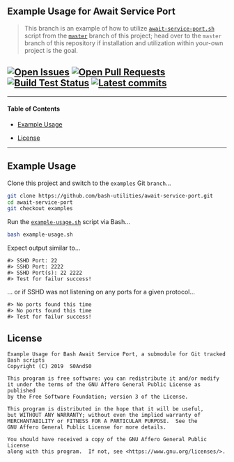 ## Example Usage for Await Service Port


> This branch is an example of how to utilize [`await-service-port.sh`][branch_master__await_service_port] script from the [`master`][master_branch] branch of this project; head over to the `master` branch of this repository if installation and utilization within your-own project is the goal.

## [![Open Issues][badge__issues__await_service_port]][issues__await_service_port] [![Open Pull Requests][badge__pull_requests__await_service_port]][pull_requests__await_service_port] [![Build Test Status][badge__travis_ci__await_service_port]][travis_ci__await_service_port] [![Latest commits][badge__commits__await_service_port__example]][commits__await_service_port__example]


------


#### Table of Contents


- [Example Usage][heading__example_usage]

- [License](#license)


------


## Example Usage
[heading__example_usage]:
  #example-usage
  ""


Clone this project and switch to the `examples` Git `branch`...


```Bash
git clone https://github.com/bash-utilities/await-service-port.git
cd await-service-port
git checkout examples
```


Run the [`example-usage.sh`][branch_example__example_usage] script via Bash...


```Bash
bash example-usage.sh
```


Expect output similar to...


```
#> SSHD Port: 22
#> SSHD Port: 2222
#> SSHD Port(s): 22 2222
#> Test for failur success!
```


... or if SSHD was not listening on any ports for a given protocol...


```
#> No ports found this time
#> No ports found this time
#> Test for failur success!
```


## License


```
Example Usage for Bash Await Service Port, a submodule for Git tracked Bash scripts
Copyright (C) 2019  S0AndS0

This program is free software: you can redistribute it and/or modify
it under the terms of the GNU Affero General Public License as published
by the Free Software Foundation; version 3 of the License.

This program is distributed in the hope that it will be useful,
but WITHOUT ANY WARRANTY; without even the implied warranty of
MERCHANTABILITY or FITNESS FOR A PARTICULAR PURPOSE.  See the
GNU Affero General Public License for more details.

You should have received a copy of the GNU Affero General Public License
along with this program.  If not, see <https://www.gnu.org/licenses/>.
```



[master_branch]: https://github.com/bash-utilities/await-service-port

[branch_master__await_service_port]: https://github.com/bash-utilities/await-service-port/blob/master/await-service-port.sh


[branch_example__example_usage]:
  https://github.com/bash-utilities/await-service-port/blob/example/example-usage.sh
  "Bash script that shows some ways of utilizing code from the master branch of this repository"


[badge__travis_ci__await_service_port]:
  https://img.shields.io/travis/bash-utilities/await-service-port/example.svg

[travis_ci__await_service_port]:
  https://travis-ci.com/bash-utilities/await-service-port
  "&#x1F6E0; Automated tests and build logs"


[badge__commits__await_service_port__example]:
  https://img.shields.io/github/last-commit/bash-utilities/await-service-port/example.svg

[commits__await_service_port__example]:
  https://github.com/bash-utilities/await-service-port/commits/example
  "&#x1F4DD; History of changes on this branch"


[badge__issues__await_service_port]:
  https://img.shields.io/github/issues/bash-utilities/await-service-port.svg

[issues__await_service_port]:
  https://github.com/bash-utilities/await-service-port/issues
  "&#x2622; Search for and _bump_ existing issues or open new issues for project maintainer to address."


[badge__pull_requests__await_service_port]:
  https://img.shields.io/github/issues-pr/bash-utilities/await-service-port.svg

[pull_requests__await_service_port]:
  https://github.com/bash-utilities/await-service-port/pulls
  "&#x1F3D7; Pull Request friendly, though please check the Community guidelines"
